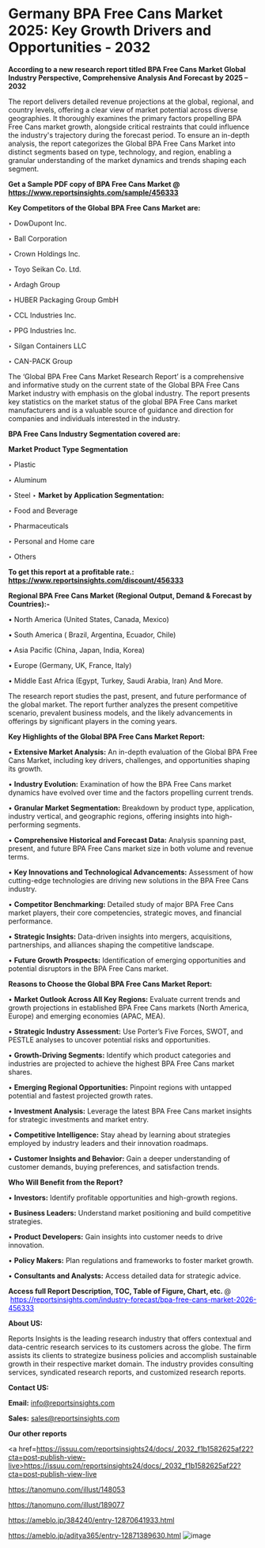 # Germany BPA Free Cans Market 2025: Key Growth Drivers and Opportunities - 2032

<strong>According to a new research report titled BPA Free Cans Market Global Industry Perspective, Comprehensive Analysis And Forecast by 2025 – 2032</strong>

The report delivers detailed revenue projections at the global, regional, and country levels, offering a clear view of market potential across diverse geographies. It thoroughly examines the primary factors propelling BPA Free Cans market growth, alongside critical restraints that could influence the industry's trajectory during the forecast period. To ensure an in-depth analysis, the report categorizes the Global BPA Free Cans Market into distinct segments based on type, technology, and region, enabling a granular understanding of the market dynamics and trends shaping each segment.

<strong>Get a Sample PDF copy of BPA Free Cans Market </strong><strong>@<a href=https://www.reportsinsights.com/sample/456333 style=color:#0000ff;> https://www.reportsinsights.com/sample/456333</a></strong></font>

<strong>Key Competitors of the Global BPA Free Cans Market are:</strong>

‣ DowDupont Inc.

‣ Ball Corporation

‣ Crown Holdings Inc.

‣ Toyo Seikan Co. Ltd.

‣ Ardagh Group

‣ HUBER Packaging Group GmbH

‣ CCL Industries Inc.

‣ PPG Industries Inc.

‣ Silgan Containers LLC

‣ CAN-PACK Group

The ‘Global BPA Free Cans Market Research Report’ is a comprehensive and informative study on the current state of the Global BPA Free Cans Market industry with emphasis on the global industry. The report presents key statistics on the market status of the global BPA Free Cans market manufacturers and is a valuable source of guidance and direction for companies and individuals interested in the industry.

<strong>BPA Free Cans Industry Segmentation covered are:</strong>

<strong>Market Product Type Segmentation</strong>

‣ Plastic

‣ Aluminum

‣ Steel
‣ 
<strong>Market by Application Segmentation:</strong>

‣ Food and Beverage

‣ Pharmaceuticals

‣ Personal and Home care

‣ Others

<strong>To get this report at a profitable rate.: <a href=https://www.reportsinsights.com/discount/456333 style=color:#0000ff;>https://www.reportsinsights.com/discount/456333</a></strong></font>

<strong>Regional BPA Free Cans Market (Regional Output, Demand &amp; Forecast by Countries):-</strong>

• North America (United States, Canada, Mexico)

• South America ( Brazil, Argentina, Ecuador, Chile)

• Asia Pacific (China, Japan, India, Korea)

• Europe (Germany, UK, France, Italy)

• Middle East Africa (Egypt, Turkey, Saudi Arabia, Iran) And More.

The research report studies the past, present, and future performance of the global market. The report further analyzes the present competitive scenario, prevalent business models, and the likely advancements in offerings by significant players in the coming years.

<strong>Key Highlights of the Global BPA Free Cans Market Report:</strong>

• <strong>Extensive Market Analysis:</strong> An in-depth evaluation of the Global BPA Free Cans Market, including key drivers, challenges, and opportunities shaping its growth.

• <strong>Industry Evolution:</strong> Examination of how the BPA Free Cans market dynamics have evolved over time and the factors propelling current trends.

• <strong>Granular Market Segmentation:</strong> Breakdown by product type, application, industry vertical, and geographic regions, offering insights into high-performing segments.

• <strong>Comprehensive Historical and Forecast Data:</strong> Analysis spanning past, present, and future BPA Free Cans market size in both volume and revenue terms.

• <strong>Key Innovations and Technological Advancements:</strong> Assessment of how cutting-edge technologies are driving new solutions in the BPA Free Cans industry.

• <strong>Competitor Benchmarking:</strong> Detailed study of major BPA Free Cans market players, their core competencies, strategic moves, and financial performance.

• <strong>Strategic Insights:</strong> Data-driven insights into mergers, acquisitions, partnerships, and alliances shaping the competitive landscape.

• <strong>Future Growth Prospects:</strong> Identification of emerging opportunities and potential disruptors in the BPA Free Cans market.

<strong>Reasons to Choose the Global BPA Free Cans Market Report:</strong>

• <strong>Market Outlook Across All Key Regions:</strong> Evaluate current trends and growth projections in established BPA Free Cans markets (North America, Europe) and emerging economies (APAC, MEA).

• <strong>Strategic Industry Assessment:</strong> Use Porter’s Five Forces, SWOT, and PESTLE analyses to uncover potential risks and opportunities.

• <strong>Growth-Driving Segments:</strong> Identify which product categories and industries are projected to achieve the highest BPA Free Cans market shares.

• <strong>Emerging Regional Opportunities:</strong> Pinpoint regions with untapped potential and fastest projected growth rates.

• <strong>Investment Analysis:</strong> Leverage the latest BPA Free Cans market insights for strategic investments and market entry.

• <strong>Competitive Intelligence:</strong> Stay ahead by learning about strategies employed by industry leaders and their innovation roadmaps.

• <strong>Customer Insights and Behavior:</strong> Gain a deeper understanding of customer demands, buying preferences, and satisfaction trends.

<strong>Who Will Benefit from the Report?</strong>

• <strong>Investors:</strong> Identify profitable opportunities and high-growth regions.

• <strong>Business Leaders:</strong> Understand market positioning and build competitive strategies.

• <strong>Product Developers:</strong> Gain insights into customer needs to drive innovation.

• <strong>Policy Makers:</strong> Plan regulations and frameworks to foster market growth.

• <strong>Consultants and Analysts:</strong> Access detailed data for strategic advice.
</ul>
<strong>Access full Report Description, TOC, Table of Figure, Chart, etc. </strong>@  <a href=https://reportsinsights.com/industry-forecast/bpa-free-cans-market-2026-456333 style=color:#0000ff;>https://reportsinsights.com/industry-forecast/bpa-free-cans-market-2026-456333</a></font>

<strong><strong>About US</strong>:</strong>

Reports Insights is the leading research industry that offers contextual and data-centric research services to its customers across the globe. The firm assists its clients to strategize business policies and accomplish sustainable growth in their respective market domain. The industry provides consulting services, syndicated research reports, and customized research reports.

<strong>Contact US:</strong>

<p class=""""><b>Email:</b> <a href=mailto:info@reportsinsights.com>info@reportsinsights.com</a></p>
<p class=""""><b>Sales:</b> <a href=mailto:sales@reportsinsights.com>sales@reportsinsights.com</a></p>

<strong>Our other reports</strong>

<a href=https://issuu.com/reportsinsights24/docs/_2032_f1b1582625af22?cta=post-publish-view-live>https://issuu.com/reportsinsights24/docs/_2032_f1b1582625af22?cta=post-publish-view-live</a>

<a href=https://tanomuno.com/illust/148053>https://tanomuno.com/illust/148053</a>

<a href=https://tanomuno.com/illust/189077>https://tanomuno.com/illust/189077</a>

<a href=https://ameblo.jp/384240/entry-12870641933.html>https://ameblo.jp/384240/entry-12870641933.html</a>

<a href=https://ameblo.jp/aditya365/entry-12871389630.html>https://ameblo.jp/aditya365/entry-12871389630.html</a>
![image](https://github.com/user-attachments/assets/8005bd97-7fe4-4899-8194-d0725b534d2c)
